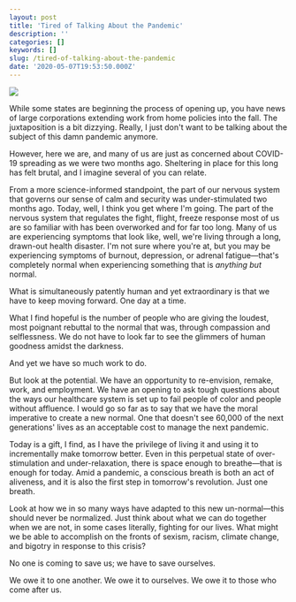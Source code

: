 ```yaml
---
layout: post
title: 'Tired of Talking About the Pandemic'
description: ''
categories: []
keywords: []
slug: /tired-of-talking-about-the-pandemic
date: '2020-05-07T19:53:50.000Z'
---
```


![](https://images.unsplash.com/photo-1588853801246-b7f05880c144?ixlib=rb-1.2.1&q=90&fm=jpg&crop=entropy&cs=tinysrgb&fit=max&ixid=eyJhcHBfaWQiOjExNzczfQ)

While some states are beginning the process of opening up, you have news of large corporations extending work from home policies into the fall. The juxtaposition is a bit dizzying. Really, I just don't want to be talking about the subject of this damn pandemic anymore.<!--more-->

However, here we are, and many of us are just as concerned about COVID-19 spreading as we were two months ago. Sheltering in place for this long has felt brutal, and I imagine several of you can relate.

From a more science-informed standpoint, the part of our nervous system that governs our sense of calm and security was under-stimulated two months ago. Today, well, I think you get where I'm going. The part of the nervous system that regulates the fight, flight, freeze response most of us are so familiar with has been overworked and for far too long. Many of us are experiencing symptoms that look like, well, we're living through a long, drawn-out health disaster. I'm not sure where you're at, but you may be experiencing symptoms of burnout, depression, or adrenal fatigue—that's completely normal when experiencing something that is *anything but* normal.

What is simultaneously patently human and yet extraordinary is that we have to keep moving forward. One day at a time.

What I find hopeful is the number of people who are giving the loudest, most poignant rebuttal to the normal that was, through compassion and selflessness. We do not have to look far to see the glimmers of human goodness amidst the darkness.

And yet we have so much work to do.

But look at the potential. We have an opportunity to re-envision, remake, work, and employment. We have an opening to ask tough questions about the ways our healthcare system is set up to fail people of color and people without affluence. I would go so far as to say that we have the moral imperative to create a new normal. One that doesn't see 60,000 of the next generations' lives as an acceptable cost to manage the next pandemic.

Today is a gift, I find, as I have the privilege of living it and using it to incrementally make tomorrow better. Even in this perpetual state of over-stimulation and under-relaxation, there is space enough to breathe—that is enough for today. Amid a pandemic, a conscious breath is both an act of aliveness, and it is also the first step in tomorrow's revolution. Just one breath.

Look at how we in so many ways have adapted to this new un-normal—this should never be normalized. Just think about what we can do together when we are not, in some cases literally, fighting for our lives. What might we be able to accomplish on the fronts of sexism, racism, climate change, and bigotry in response to this crisis?

No one is coming to save us; we have to save ourselves.

We owe it to one another. We owe it to ourselves. We owe it to those who come after us.
